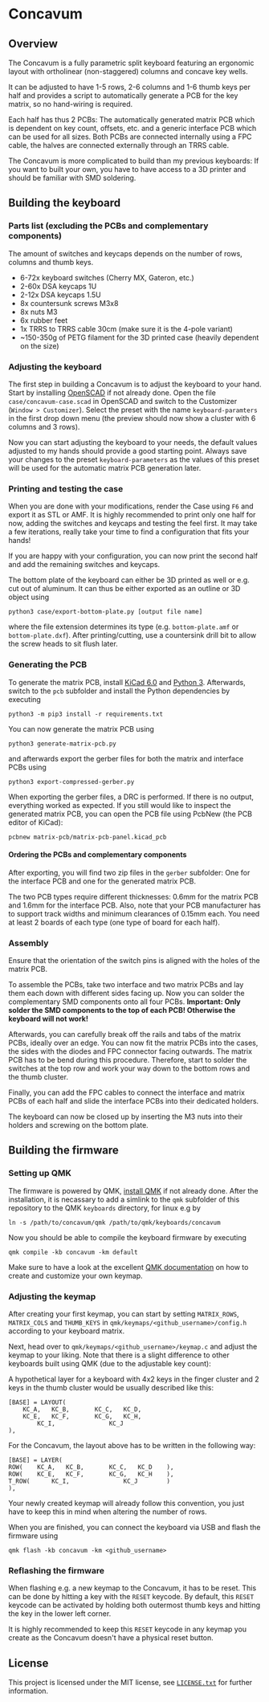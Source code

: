 # Concavum
## Overview
The Concavum is a fully parametric split keyboard featuring an ergonomic layout with ortholinear (non-staggered) columns and concave key wells.

It can be adjusted to have 1-5 rows, 2-6 columns and 1-6 thumb keys per half and provides a script to automatically generate a PCB for the key matrix, so no hand-wiring is required.

Each half has thus 2 PCBs: The automatically generated matrix PCB which is dependent on key count, offsets, etc. and a generic interface PCB which can be used for all sizes. Both PCBs are connected internally using a FPC cable, the halves are connected externally through an TRRS cable.

The Concavum is more complicated to build than my previous keyboards: If you want to built your own, you have to have access to a 3D printer and should be familiar with SMD soldering.

## Building the keyboard
### Parts list (excluding the PCBs and complementary components)
The amount of switches and keycaps depends on the number of rows, columns and thumb keys.
* 6-72x keyboard switches (Cherry MX, Gateron, etc.)
* 2-60x DSA keycaps 1U
* 2-12x DSA keycaps 1.5U
* 8x countersunk screws M3x8
* 8x nuts M3
* 6x rubber feet
* 1x TRRS to TRRS cable 30cm (make sure it is the 4-pole variant)
* ~150-350g of PETG filament for the 3D printed case (heavily dependent on the size)

### Adjusting the keyboard
The first step in building a Concavum is to adjust the keyboard to your hand.
Start by installing [OpenSCAD](https://openscad.org/downloads.html) if not already done.
Open the file `case/concavum-case.scad` in OpenSCAD and switch to the Customizer (`Window > Customizer`). Select the preset with the name `keyboard-paramters` in the first drop down menu (the preview should now show a cluster with 6 columns and 3 rows).

Now you can start adjusting the keyboard to your needs, the default values adjusted to my hands should provide a good starting point. Always save your changes to the preset `keyboard-parameters` as the values of this preset will be used for the automatic matrix PCB generation later.

### Printing and testing the case
When you are done with your modifications, render the Case using `F6` and export it as STL or AMF.
It is highly recommended to print only one half for now, adding the switches and keycaps and testing the feel first. It may take a few iterations, really take your time to find a configuration that fits your hands!

If you are happy with your configuration, you can now print the second half and add the remaining switches and keycaps.

The bottom plate of the keyboard can either be 3D printed as well or e.g. cut out of aluminum. It can thus be either exported as an outline or 3D object using
```
python3 case/export-bottom-plate.py [output file name]
```
where the file extension determines its type (e.g. `bottom-plate.amf` or `bottom-plate.dxf`). After printing/cutting, use a countersink drill bit to allow the screw heads to sit flush later.

### Generating the PCB
To generate the matrix PCB, install [KiCad 6.0](https://www.kicad.org/download/) and [Python 3](https://www.python.org/downloads/). Afterwards, switch to the `pcb` subfolder and install the Python dependencies by executing
```
python3 -m pip3 install -r requirements.txt
```
You can now generate the matrix PCB using
```
python3 generate-matrix-pcb.py
```
and afterwards export the gerber files for both the matrix and interface PCBs using

```
python3 export-compressed-gerber.py
```
When exporting the gerber files, a DRC is performed. If there is no output, everything worked as expected. If you still would like to inspect the generated matrix PCB, you can open the PCB file using PcbNew (the PCB editor of KiCad):
```
pcbnew matrix-pcb/matrix-pcb-panel.kicad_pcb
```

#### Ordering the PCBs and complementary components
After exporting, you will find two zip files in the `gerber` subfolder: One for the interface PCB and one for the generated matrix PCB.

The two PCB types require different thicknesses: 0.6mm for the matrix PCB and 1.6mm for the interface PCB. Also, note that your PCB manufacturer has to support track widths and minimum clearances of 0.15mm each. You need at least 2 boards of each type (one type of board for each half).

### Assembly
Ensure that the orientation of the switch pins is aligned with the holes of the matrix PCB.

To assemble the PCBs, take two interface and two matrix PCBs and lay them each down with different sides facing up. Now you can solder the complementary SMD components onto all four PCBs.
**Important: Only solder the SMD components to the top of each PCB! Otherwise the keyboard will not work!**

Afterwards, you can carefully break off the rails and tabs of the matrix PCBs, ideally over an edge. You can now fit the matrix PCBs into the cases, the sides with the diodes and FPC connector facing outwards.
The matrix PCB has to be bend during this procedure. Therefore, start to solder the switches at the top row and work your way down to the bottom rows and the thumb cluster.

Finally, you can add the FPC cables to connect the interface and matrix PCBs of each half and slide the interface PCBs into their dedicated holders.

The keyboard can now be closed up by inserting the M3 nuts into their holders and screwing on the bottom plate.

## Building the firmware
### Setting up QMK
The firmware is powered by QMK, [install QMK](https://docs.qmk.fm/#/newbs_getting_started) if not already done.
After the installation, it is necassary to add a simlink to the `qmk` subfolder of this repository to the QMK `keyboards` directory, for linux e.g by
```
ln -s /path/to/concavum/qmk /path/to/qmk/keyboards/concavum
```

Now you should be able to compile the keyboard firmware by executing
```
qmk compile -kb concavum -km default
```

Make sure to have a look at the excellent [QMK documentation](https://docs.qmk.fm/#/newbs_building_firmware) on how to create and customize your own keymap.

### Adjusting the keymap
After creating your first keymap, you can start by setting `MATRIX_ROWS`, `MATRIX_COLS` and `THUMB_KEYS` in `qmk/keymaps/<github_username>/config.h` according to your keyboard matrix.

Next, head over to `qmk/keymaps/<github_username>/keymap.c` and adjust the keymap to your liking. Note that there is a slight difference to other keyboards built using QMK (due to the adjustable key count):

A hypothetical layer for a keyboard with 4x2 keys in the finger cluster and 2 keys in the thumb cluster would be usually described like this:
```
[BASE] = LAYOUT(
    KC_A,   KC_B,       KC_C,   KC_D,
    KC_E,   KC_F,       KC_G,   KC_H,
        KC_I,               KC_J
),
```
For the Concavum, the layout above has to be written in the following way:
```
[BASE] = LAYER(
ROW(    KC_A,   KC_B,       KC_C,   KC_D    ),
ROW(    KC_E,   KC_F,       KC_G,   KC_H    ),
T_ROW(      KC_I,               KC_J        )
),
```
Your newly created keymap will already follow this convention, you just have to keep this in mind when altering the number of rows.

When you are finished, you can connect the keyboard via USB and flash the firmware using
```
qmk flash -kb concavum -km <github_username>
```

### Reflashing the firmware
When flashing e.g. a new keymap to the Concavum, it has to be reset. This can be done by hitting a key with the `RESET` keycode. By default, this `RESET` keycode can be activated by holding both outermost thumb keys and hitting the key in the lower left corner.

It is highly recommended to keep this `RESET` keycode in any keymap you create as the Concavum doesn't have a physical reset button.

## License
This project is licensed under the MIT license, see [`LICENSE.txt`](LICENSE.txt) for further information.
